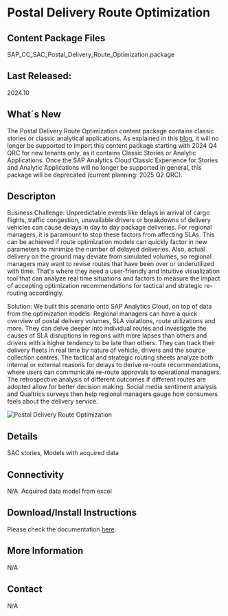# Postal Delivery Route Optimization

## Content Package Files
SAP_CC_SAC_Postal_Delivery_Route_Optimization.package

## Last Released:
2024.10

## What´s New
The Postal Delivery Route Optimization content package contains classic stories or classic analytical applications.
As explained in this [blog](https://community.sap.com/t5/technology-blogs-by-sap/important-notice-changes-in-sap-analytics-cloud-classic-stories-amp/ba-p/13705220), it will no longer be supported to import this content package starting with 2024 Q4 QRC for new tenants only, as it contains Classic Stories or Analytic Applications.
Once the SAP Analytics Cloud Classic Experience for Stories and Analytic Applications will no longer be supported in general, this package will be deprecated (current planning: 2025 Q2 QRC).

## Descripton
Business Challenge:
Unpredictable events like delays in arrival of cargo flights, traffic congestion, unavailable drivers or breakdowns of delivery vehicles can cause delays in day to day package deliveries. For regional managers, it is paramount to stop these factors from affecting SLAs. This can be achieved if route optimization models can quickly factor in new parameters to minimize the number of delayed deliveries. Also, actual delivery on the ground may deviate from simulated volumes, so regional managers may want to revise routes that have been over or underutilized with time. That's where they need a user-friendly and intuitive visualization tool that can analyze real time situations and factors to measure the impact of accepting optimization recommendations for tactical and strategic re-routing accordingly.

Solution:
We built this scenario onto SAP Analytics Cloud, on top of data from the optimization models. Regional managers can have a quick overview of postal delivery volumes, SLA violations, route utilizations and more. They can delve deeper into individual routes and investigate the causes of SLA disruptions in regions with more lapses than others and drivers with a higher tendency to be late than others. They can track their delivery fleets in real time by nature of vehicle, drivers and the source collection centres. The tactical and strategic routing sheets analyze both internal or external reasons for delays to derive re-route recommendations, where users can communicate re-route approvals to operational managers. The retrospective analysis of different outcomes if different routes are adopted allow for better decision making. Social media sentiment analysis and Qualtrics surveys then help regional managers gauge how consumers feels about the delivery service.

![Postal Delivery Route Optimization](Postal_Route_Screenshot.png)

## Details
SAC stories, Models with acquired data

## Connectivity
N/A. Acquired data model from excel

## Download/Install Instructions
Please check the documentation [here](https://help.sap.com/docs/SAP_ANALYTICS_CLOUD/42093f14b43c485fbe3adbbe81eff6c8/ef516563b3fe4c69b6f718f17ed94cdf.html).

## More Information
N/A

## Contact
N/A